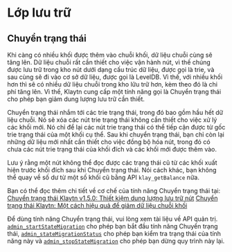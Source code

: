 # Lớp lưu trữ <a id="storage-layer"></a>

## Chuyển trạng thái <a id="block-archiving"></a>

Khi càng có nhiều khối được thêm vào chuỗi khối, dữ liệu chuỗi cùng sẽ tăng lên. Dữ liệu chuỗi rất cần thiết cho việc vận hành nút, vì thế chúng được lưu trữ trong kho nút dưới dạng cấu trúc dữ liệu, được gọi là trie, và sau cùng sẽ đi vào cơ sở dữ liệu, được gọi là LevelDB. Vì thế, với nhiều khối hơn thì sẽ có nhiều dữ liệu chuỗi trong kho lữu trữ hơn, kèm theo đó là chi phí tăng lên. Vì thế, Klaytn cung cấp một tính năng gọi là Chuyển trạng thái cho phép bạn giảm dung lượng lưu trữ cần thiết.

Chuyển trạng thái nhắm tới các trie trạng thái, trong đó bao gồm hầu hết dữ liệu chuỗi. Nó sẽ xóa các nút trie trạng thái không cần thiết cho việc xử lý các khối mới. Nó chỉ để lại các nút trie trạng thái có thể tiếp cận được từ gốc trie trạng thái của một khối cụ thể. Sau khi chuyển trạng thái, bạn chỉ còn lại những dữ liệu mới nhất cần thiết cho việc đồng bộ hóa nút, trong đó có chưa các nút trie trạng thái của khối đích và các khối mới được thêm vào.

Lưu ý rằng một nút không thể đọc được các trạng thái cũ từ các khối xuất hiện trước khối đích sau khi Chuyển trạng thái. Nói cách khác, bạn không thể quay về số dư từ một số khối cũ bằng API `klay_getBalance` nữa.

Bạn có thể đọc thêm chi tiết về cơ chế của tính năng Chuyển trạng thái tại: [Chuyển trạng thái Klaytn v1.5.0: Thiết kiệm dung lượng lưu trữ nút](https://medium.com/klaytn/klaytn-v1-5-0-state-migration-saving-node-storage-1358d87e4a7a) [Chuyển trạng thái Klaytn: Một cách hiệu quả để giảm dữ liệu chuỗi khối](https://medium.com/klaytn/klaytn-state-migration-an-efficient-way-to-reduce-blockchain-data-6615a3b36523)

Để dùng tính năng Chuyển trạng thái, vui lòng xem tài liệu về API quản trị. [`admin_startStateMigration`](https://docs.klaytn.foundation/dapp/json-rpc/api-references/admin#admin_startstatemigration) cho phép bạn bắt đầu tính năng Chuyển trạng thái, [`admin_stateMigrationStatus`](https://docs.klaytn.foundation/dapp/json-rpc/api-references/admin#admin_statemigrationstatus) cho phép bạn kiểm tra trạng thái của tính năng này và [`admin_stopStateMigration`](https://docs.klaytn.foundation/dapp/json-rpc/api-references/admin#admin_stopstatemigration) cho phép bạn dừng quy trình này lại.